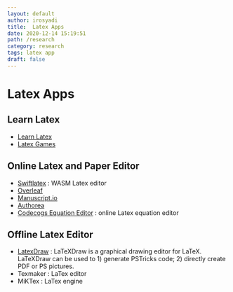 ```yaml
---
layout: default
author: irosyadi
title:  Latex Apps
date: 2020-12-14 15:19:51
path: /research
category: research
tags: latex app
draft: false
---
```


# Latex Apps

## Learn Latex
- [Learn Latex](https://www.overleaf.com/learn/latex/Learn_LaTeX_in_30_minutes)
- [Latex Games](https://texnique.xyz/)

## Online Latex and Paper Editor
- [Swiftlatex](https://www.swiftlatex.com/) : WASM Latex editor
- [Overleaf](https://www.overleaf.com/)
- [Manuscript.io](https://www.manuscripts.io)
- [Authorea](https://authorea.com/)
- [Codecogs Equation Editor](https://www.codecogs.com/latex/eqneditor.php) : online Latex equation editor

## Offline Latex Editor
- [LatexDraw](http://latexdraw.sourceforge.net/) : LaTeXDraw is a graphical drawing editor for LaTeX. LaTeXDraw can be used to 1) generate PSTricks code; 2) directly create PDF or PS pictures.
- Texmaker : LaTex editor
- MiKTex : LaTex engine